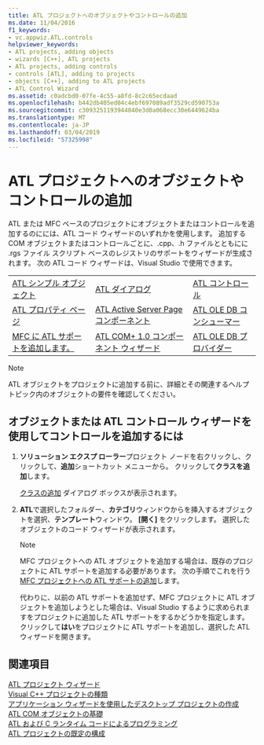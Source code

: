 ```yaml
---
title: ATL プロジェクトへのオブジェクトやコントロールの追加
ms.date: 11/04/2016
f1_keywords:
- vc.appwiz.ATL.controls
helpviewer_keywords:
- ATL projects, adding objects
- wizards [C++], ATL projects
- ATL projects, adding controls
- controls [ATL], adding to projects
- objects [C++], adding to ATL projects
- ATL Control Wizard
ms.assetid: c0adcbd0-07fe-4c55-a8fd-8c2c65ecdaad
ms.openlocfilehash: b442db405ed04c4ebf697089adf3529cd590753a
ms.sourcegitcommit: c3093251193944840e3d0a068ecc30e6449624ba
ms.translationtype: MT
ms.contentlocale: ja-JP
ms.lasthandoff: 03/04/2019
ms.locfileid: "57325998"
---
```

# <a name="adding-objects-and-controls-to-an-atl-project"></a>ATL プロジェクトへのオブジェクトやコントロールの追加

ATL または MFC ベースのプロジェクトにオブジェクトまたはコントロールを追加するのにには、ATL コード ウィザードのいずれかを使用します。 追加する COM オブジェクトまたはコントロールごとに、.cpp、.h ファイルとともにに .rgs ファイル スクリプト ベースのレジストリのサポートをウィザードが生成されます。 次の ATL コード ウィザードは、Visual Studio で使用できます。

||||
|-|-|-|
|[ATL シンプル オブジェクト](../../atl/reference/atl-simple-object-wizard.md)|[ATL ダイアログ](../../atl/reference/atl-dialog-wizard.md)|[ATL コントロール](../../atl/reference/atl-control-wizard.md)|
|[ATL プロパティ ページ](../../atl/reference/atl-property-page-wizard.md)|[ATL Active Server Page コンポーネント](../../atl/reference/atl-active-server-page-component-wizard.md)|[ATL OLE DB コンシューマー](../../atl/reference/atl-ole-db-consumer-wizard.md)|
|[MFC に ATL サポートを追加します。](../../mfc/reference/adding-atl-support-to-your-mfc-project.md)|[ATL COM+ 1.0 コンポーネント ウィザード](../../atl/reference/atl-com-plus-1-0-component-wizard.md)|[ATL OLE DB プロバイダー](../../atl/reference/atl-ole-db-provider-wizard.md)|

> [!NOTE]
> ATL オブジェクトをプロジェクトに追加する前に、詳細とその関連するヘルプ トピック内のオブジェクトの要件を確認してください。

## <a name="to-add-an-object-or-a-control-using-the-atl-control-wizard"></a>オブジェクトまたは ATL コントロール ウィザードを使用してコントロールを追加するには

1. **ソリューション エクスプ ローラー**プロジェクト ノードを右クリックし、クリックして、**追加**ショートカット メニューから。 クリックして**クラスを追加**します。

   [クラスの追加](../../ide/add-class-dialog-box.md) ダイアログ ボックスが表示されます。

1. **ATL**で選択したフォルダー、**カテゴリ**ウィンドウからを挿入するオブジェクトを選択、**テンプレート**ウィンドウ。 **[開く]** をクリックします。 選択したオブジェクトのコード ウィザードが表示されます。

   > [!NOTE]
   > MFC プロジェクトへの ATL オブジェクトを追加する場合は、既存のプロジェクトに ATL サポートを追加する必要があります。 次の手順でこれを行う[MFC プロジェクトへの ATL サポートの追加](../../mfc/reference/adding-atl-support-to-your-mfc-project.md)します。

   代わりに、以前の ATL サポートを追加せず、MFC プロジェクトに ATL オブジェクトを追加しようとした場合は、Visual Studio するように求められますをプロジェクトに追加した ATL サポートをするかどうかを指定します。 クリックして**はい**をプロジェクトに ATL サポートを追加し、選択した ATL ウィザードを開きます。

## <a name="see-also"></a>関連項目

[ATL プロジェクト ウィザード](../../atl/reference/atl-project-wizard.md)<br/>
[Visual C++ プロジェクトの種類](../../ide/visual-cpp-project-types.md)<br/>
[アプリケーション ウィザードを使用したデスクトップ プロジェクトの作成](../../ide/creating-desktop-projects-by-using-application-wizards.md)<br/>
[ATL COM オブジェクトの基礎](../../atl/fundamentals-of-atl-com-objects.md)<br/>
[ATL および C ランタイム コードによるプログラミング](../../atl/programming-with-atl-and-c-run-time-code.md)<br/>
[ATL プロジェクトの既定の構成](../../atl/reference/default-atl-project-configurations.md)
